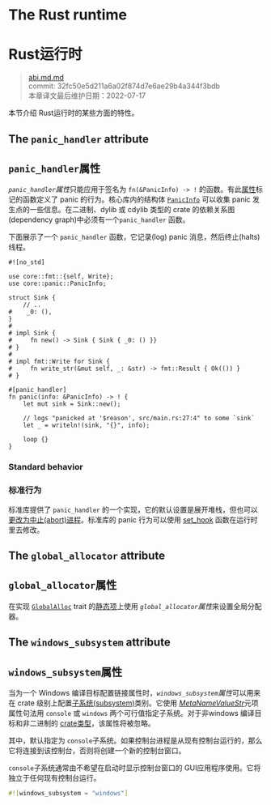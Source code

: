 # The Rust runtime
# Rust运行时

>[abi.md.md](https://github.com/rust-lang/reference/blob/master/src/abi.md)\
>commit:  32fc50e5d211a6a02f874d7e6ae29b4a344f3bdb \
>本章译文最后维护日期：2022-07-17

本节介绍 Rust运行时的某些方面的特性。

## The `panic_handler` attribute
## `panic_handler`属性

*`panic_handler`属性*只能应用于签名为 `fn(&PanicInfo) -> !` 的函数。有此[属性][attribute]标记的函数定义了 panic 的行为。核心库内的结构体 [`PanicInfo`] 可以收集 panic 发生点的一些信息。在二进制、dylib 或 cdylib 类型的 crate 的依赖关系图(dependency graph)中必须有一个`panic_handler` 函数。

下面展示了一个 `panic_handler` 函数，它记录(log) panic 消息，然后终止(halts)线程。

<!-- ignore: test infrastructure can't handle no_std -->
```rust,ignore
#![no_std]

use core::fmt::{self, Write};
use core::panic::PanicInfo;

struct Sink {
    // ..
#    _0: (),
}
#
# impl Sink {
#     fn new() -> Sink { Sink { _0: () }}
# }
#
# impl fmt::Write for Sink {
#     fn write_str(&mut self, _: &str) -> fmt::Result { Ok(()) }
# }

#[panic_handler]
fn panic(info: &PanicInfo) -> ! {
    let mut sink = Sink::new();

    // logs "panicked at '$reason', src/main.rs:27:4" to some `sink`
    let _ = writeln!(sink, "{}", info);

    loop {}
}
```

### Standard behavior
### 标准行为

标准库提供了 `panic_handler` 的一个实现，它的默认设置是展开堆栈，但也可以[更改为中止(abort)进程][abort]。标准库的 panic 行为可以使用 [set_hook] 函数在运行时里去修改。

## The `global_allocator` attribute
## `global_allocator`属性

在实现 [`GlobalAlloc`] trait 的[静态项][static item]上使用 *`global_allocator`属性*来设置全局分配器。

## The `windows_subsystem` attribute
## `windows_subsystem`属性

当为一个 Windows 编译目标配置链接属性时，*`windows_subsystem`属性*可以用来在 crate 级别上配置[子系统(subsystem)][subsystem]类别。它使用 [_MetaNameValueStr_]元项属性句法用 `console` 或 `windows` 两个可行值指定子系统。对于非windows 编译目标和非二进制的 [crate类型][crate types]，该属性将被忽略。

其中，默认指定为 `console`子系统。如果控制台进程是从现有控制台运行的，那么它将连接到该控制台，否则将创建一个新的控制台窗口。

`console`子系统通常由不希望在启动时显示控制台窗口的 GUI应用程序使用。它将独立于任何现有控制台运行。

```rust
#![windows_subsystem = "windows"]
```

[_MetaNameValueStr_]: attributes.md#meta-item-attribute-syntax
[`GlobalAlloc`]: https://doc.rust-lang.org/alloc/alloc/trait.GlobalAlloc.html
[`PanicInfo`]: https://doc.rust-lang.org/core/panic/struct.PanicInfo.html
[abort]: https://doc.rust-lang.org/book/ch09-01-unrecoverable-errors-with-panic.html
[attribute]: attributes.md
[crate types]: linkage.md
[set_hook]: https://doc.rust-lang.org/std/panic/fn.set_hook.html
[static item]: items/static-items.md
[subsystem]: https://msdn.microsoft.com/en-us/library/fcc1zstk.aspx

<!-- 2020-11-12-->
<!-- checked -->
